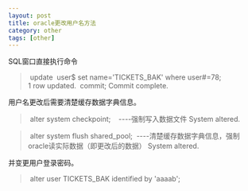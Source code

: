 ```yaml
---
layout: post
title: oracle更改用户名方法
category: other
tags: [other]
---
```

SQL窗口直接执行命令
> update  user$ set name='TICKETS_BAK' where user#=78;
1 row updated.
> commit;
>Commit complete.

用户名更改后需要清楚缓存数据字典信息。

> alter system checkpoint;    ----强制写入数据文件
System altered.

> alter system flush shared_pool;  ----清楚缓存数据字典信息，强制oracle读实际数据（即更改后的数据）
System altered.

并变更用户登录密码。

> alter user TICKETS_BAK
identified by 'aaaab';